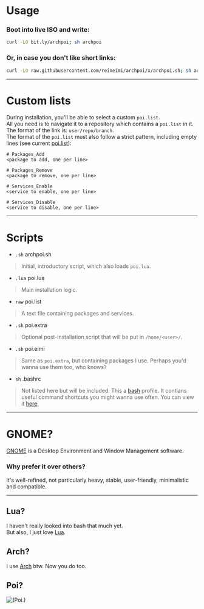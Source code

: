 # Usage
### Boot into live ISO and write:
```bash
curl -LO bit.ly/archpoi; sh archpoi
```
### Or, in case you don't like short links:
```bash
curl -LO raw.githubusercontent.com/reineimi/archpoi/x/archpoi.sh; sh archpoi.sh
```
<hr>

# Custom lists
During installation, you'll be able to select a custom `poi.list`.<br>
All you need is to navigate it to a repository which contains a `poi.list` in it.<br>
The format of the link is: `user/repo/branch`.<br>
The format of the `poi.list` must also follow a strict pattern, including empty lines (see current [poi.list](https://github.com/reineimi/archpoi/blob/x/poi.list)):
```
# Packages_Add
<package to add, one per line>

# Packages_Remove
<package to remove, one per line>

# Services_Enable
<service to enable, one per line>

# Services_Disable
<service to disable, one per line>
```
<hr>

# Scripts
- `.sh` archpoi.sh
> Initial, introductory script, which also loads `poi.lua`.

- `.lua` poi.lua
> Main installation logic.

- `raw` poi.list
> A text file containing packages and services.

- `.sh` poi.extra
> Optional post-installation script that will be put in `/home/<user>/`.

- `.sh` poi.eimi
> Same as `poi.extra`, but containing packages I use. Perhaps you'd wanna use them too, who knows?

- `sh` .bashrc
> Not listed here but will be included. This  a [bash](https://en.wikipedia.org/wiki/Bash_(Unix_shell)) profile. It contians useful command shortcuts you might wanna use often. You can view it [here](https://github.com/reineimi/arch/blob/x/.bashrc).
<hr>

# GNOME?
[GNOME](https://www.gnome.org/) is a Desktop Environment and Window Management software.

### Why prefer it over others?
It's well-refined, not particularly heavy, stable, user-friendly, minimalistic and compatible.
<hr>

## Lua?
I haven't really looked into bash that much yet.<br>
But also, I just love [Lua](https://www.lua.org/about.html).

## Arch?
I use [Arch](https://archlinux.org/) btw. Now you do too.

## Poi?
![(Poi.)](https://media1.tenor.com/m/z89eTLYza68AAAAd/yuudachi-poi.gif)
